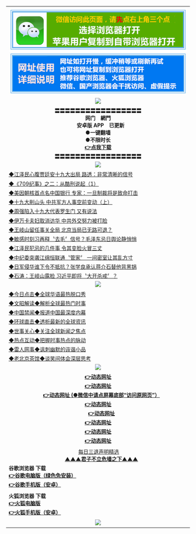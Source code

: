 <table>
  <td align=center><img src="https://github.com/ogategy/image/blob/master/wechat%20advise.jpg" />
  </td>
  </tr>
  <tr>
    <td align=center><img src="https://github.com/gyhhx/image-upload/blob/master/gy1-wxsm.png" /></td>
 </tr> 
   <tr>
    <td align=center>
 <b>〓〓〓〓〓〓〓〓〓〓〓〓〓〓〓〓〓<br/><b>网门　網門<br/>　安卓版 APP　已更新<br/>  ●一键翻墙<br/>  ●不限时长</b><br/>
 <a href="https://t.cn/Rp76JtG">👉<b>点我下载</a><br/>〓〓〓〓〓〓〓〓〓〓〓〓〓〓〓〓〓<br/>
    </td>
    </tr>
   <tr>
   <td align=center><img src="https://github.com/gyhhx/image-upload/blob/master/yaowen.jpg" /></td>
   </tr>
  <tr>
<td align=left>
<a href="http://557e09840.ds.balticexperts.eu?c831624&from=gyeu">◆江泽民心腹贾廷安十九大出局 路透：非常清晰的信号</a><br/>
</td>
   </tr>
 <tr>
<td align=left>
<a href="http://5570w9841.ds.balticexperts.eu?c831620&from=gyeu">◆《709纪事》之二：从酷刑说起（1）</a><br/>
</td>
  </tr>
   <tr>
<td align=left>
<a href="http://557109842.ds.balticexperts.eu?c831617&from=gyeu">◆美因朝核首点名中国银行 专家：一旦制裁将是致命打击</a><br/>
</td>
   </tr>
   <tr>
<td align=left>
<a href="http://575709843.ds.balticexperts.eu?c831599&from=gyeu">◆十九大削山头 中共军方人事空前变动（上）</a><br/>
</td>
 </tr>
   <tr>
<td align=left>
<a href="http://5257094.ds.balticexperts.eu?c831595&from=gyeu">◆周强陷入十九大代表罗生门 又有说法</a><br/>
</td>
   </tr>
    <tr>
<td align=left>
<a href="http://55706745.ds.balticexperts.eu?c831581&from=gyeu">◆伊万卡夫妇取消访华 中共外交努力被打脸</a><br/>
</td>
   </tr>
    <tr>
<td align=left>
<a href="http://55744846.ds.balticexperts.eu?c831573&from=gyeu">◆王岐山留任事关全局 北京当局已无路可退？</a><br/>
</td>
   </tr>
 <tr>
<td align=left>
<a href="http://5570956847.ds.balticexperts.eu?c831567&from=gyeu">◆敏感时刻习再释〝去毛〞信号？毛泽东忌日舆论静悄悄</a><br/>
</td>
   </tr> 
   <tr>
<td align=left>
<a href="http://557098210.ds.balticexperts.eu?c831565&from=gyeu">◆江泽民犯忌的几件事 令其变脸火冒三丈</a><br/>
 </td>
 </tr>
<tr>
<td align=left>
<a href="http://5570451840.ds.balticexperts.eu?c831544&from=gyeu">◆中纪委突袭江绵恒联通〝管家〞 一间密室让其乱方寸</a><br/>
</td>
   </tr>
   <tr>
<td align=left>
<a href="http://5516720.ds.balticexperts.eu?c816833_2_1069&from=gyeu">◆日军侵华谁下令不抵抗？张学良承认蒋介石替他背黑锅</a><br/>
</td>
  </tr> 
    <tr>
<td align=left>
<a href="http://55746345.ds.balticexperts.eu?c831548&from=gyeu">◆石涛：王岐山露脸 习近平即将〝大开杀戒〞？</a><br/>
</td>
   </tr>
    <tr>
    <td align=center><img src="https://github.com/gyhhx/image-upload/blob/master/shipin.jpg" /></td>
  </tr>
 <tr>
   <td align=left> 
<a href="http://5573453240.ds.balticexperts.eu?c816850&from=gyeu">◆今日点击◆全球华语最热脱口秀</a><br/>
    </td>
  </tr>
  <tr>
   <td align=left>
<a href="http://5579830.ds.balticexperts.eu?c816857&from=gyeu">◆文昭解读◆解析全球最热门时事</a><br/>
    </td>
  </tr>
  <tr>
  <td align=left>
<a href="http://55715780.ds.balticexperts.eu?c816860&from=gyeu">◆中国禁闻◆报道中国最深度内幕</a><br/>
   </tr>
  <tr>
     <td align=left>
<a href="http://51709840.ds.balticexperts.eu?c816855&from=gyeu">◆环球直击◆透析最新的全球资讯</a><br/>
   </tr>
   <tr>
      <td align=left>
<a href="http://522509240.ds.balticexperts.eu?c816851&from=gyeu">◆世事关心◆关注全球新闻之焦点</a><br/>
   </tr>
   <tr>
     <td align=left>
<a href="http://5124709340.ds.balticexperts.eu?c816852&from=gyeu">◆热点互动◆把握时事热点的脉动</a><br/>
   </tr>
   <tr>
      <td align=left>
<a href="http://62309810.ds.balticexperts.eu?c816694&from=gyeu">◆雷人网事◆讽刺幽默的诙谐小品</a><br/>
   </tr>
   <tr>
    <td align=left>
<a href="http://5235279840.ds.balticexperts.eu?c816650&from=gyeu">◆老北京茶馆◆谈笑间体会深层思考</a><br/>
   </tr>
    <tr>
    <td align=center><img src="https://github.com/gyhhx/image-upload/blob/master/tongdao2.jpg" /></td>
  </tr>
    <tr>
      <td align=center>
      <a href="https://s3-eu-west-1.amazonaws.com/ogatei/oGate.htm?from=gygit"><b>👉动态网址</b></a><br/>
      <a href="https://s3.amazonaws.com/ogate/oGate.htm?from=gygit"><b>👉动态网址</b></a><br/>
      <a href="https://s3-us-west-1.amazonaws.com/ogaten/oGate.htm?from=gygit"><b>👉动态网址 (●微信中请点屏幕底部“访问原网页”）</b></a><br/>
<a href="https://s3.ca-central-1.amazonaws.com/ogatec/oGate.htm?from=gygit"><b>👉动态网址</b></a><br/>
      <a href="https://s3.us-east-2.amazonaws.com/ogateh/oGate.htm?from=gygit"><b>👉动态网址</a><br/>
      <a href="https://s3.ap-northeast-2.amazonaws.com/ogates/oGate.htm?from=gygit"><b>👉动态网址</a><br/>
      <a href="https://s3.eu-central-1.amazonaws.com/ogatef/oGate.htm?from=gygit"><b>👉动态网址</a><br/>
      <a href="https://s3.ap-south-1.amazonaws.com/ogatem/oGate.htm?from=gygit"><b>👉动态网址</a><br/>
    </td>
  </tr>
  <tr>
  <td align=center>
  <a href="http://50708490.ds.balticexperts.eu?c830699&from=STgyeu">每日三退声明精选</a><br/>
      <a href="http://58708409.ds.balticexperts.eu?ogST.aspx&from=STgyeu"><b>▲▲▲君子不立危墙之下▲▲▲<br/></a>
      </td>
  </tr>
   <tr>
    <td align=left>
<b>谷歌浏览器 下载<br/>
<a href="http://t.cn/RCSpFgG">👉谷歌电脑版（绿色免安装）</a><br/>
<a href="http://t.cn/RCSp1nX">👉谷歌手机版（安卓）</a>
</td>
  </tr>
  <tr>
    <td align=left>
<b>火狐浏览器 下载<br/>
<a href="http://t.cn/RCS0P53">👉火狐电脑版</a><br/>
<a href="http://t.cn/RCSpgCO">👉火狐手机版（安卓）</a>
</td>
  </tr>
   <tr>
    <td align=center><img src="https://cloud.githubusercontent.com/assets/11880933/15631437/70d0a74e-259d-11e6-946f-6237b4b657bd.jpg"/></td>
  </tr>
</table> 
